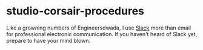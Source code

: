# studio-corsair-procedures

Like a growning numbers of Engineersdwada, I use [Slack]() more than email for professional electronic communication. If you haven't heard of Slack yet, prepare to have your mind blown.
